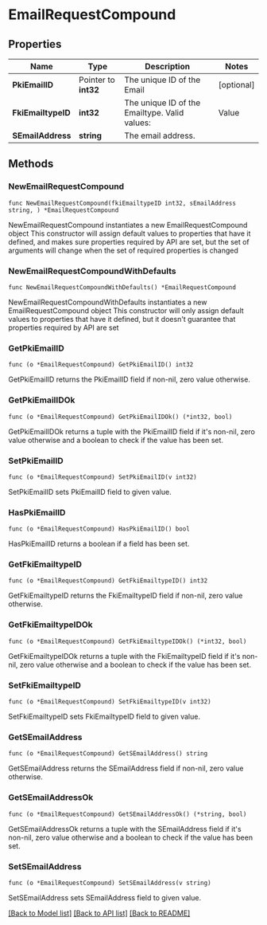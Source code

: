 # EmailRequestCompound

## Properties

Name | Type | Description | Notes
------------ | ------------- | ------------- | -------------
**PkiEmailID** | Pointer to **int32** | The unique ID of the Email | [optional] 
**FkiEmailtypeID** | **int32** | The unique ID of the Emailtype.  Valid values:  |Value|Description| |-|-| |1|Office| |2|Home| | 
**SEmailAddress** | **string** | The email address. | 

## Methods

### NewEmailRequestCompound

`func NewEmailRequestCompound(fkiEmailtypeID int32, sEmailAddress string, ) *EmailRequestCompound`

NewEmailRequestCompound instantiates a new EmailRequestCompound object
This constructor will assign default values to properties that have it defined,
and makes sure properties required by API are set, but the set of arguments
will change when the set of required properties is changed

### NewEmailRequestCompoundWithDefaults

`func NewEmailRequestCompoundWithDefaults() *EmailRequestCompound`

NewEmailRequestCompoundWithDefaults instantiates a new EmailRequestCompound object
This constructor will only assign default values to properties that have it defined,
but it doesn't guarantee that properties required by API are set

### GetPkiEmailID

`func (o *EmailRequestCompound) GetPkiEmailID() int32`

GetPkiEmailID returns the PkiEmailID field if non-nil, zero value otherwise.

### GetPkiEmailIDOk

`func (o *EmailRequestCompound) GetPkiEmailIDOk() (*int32, bool)`

GetPkiEmailIDOk returns a tuple with the PkiEmailID field if it's non-nil, zero value otherwise
and a boolean to check if the value has been set.

### SetPkiEmailID

`func (o *EmailRequestCompound) SetPkiEmailID(v int32)`

SetPkiEmailID sets PkiEmailID field to given value.

### HasPkiEmailID

`func (o *EmailRequestCompound) HasPkiEmailID() bool`

HasPkiEmailID returns a boolean if a field has been set.

### GetFkiEmailtypeID

`func (o *EmailRequestCompound) GetFkiEmailtypeID() int32`

GetFkiEmailtypeID returns the FkiEmailtypeID field if non-nil, zero value otherwise.

### GetFkiEmailtypeIDOk

`func (o *EmailRequestCompound) GetFkiEmailtypeIDOk() (*int32, bool)`

GetFkiEmailtypeIDOk returns a tuple with the FkiEmailtypeID field if it's non-nil, zero value otherwise
and a boolean to check if the value has been set.

### SetFkiEmailtypeID

`func (o *EmailRequestCompound) SetFkiEmailtypeID(v int32)`

SetFkiEmailtypeID sets FkiEmailtypeID field to given value.


### GetSEmailAddress

`func (o *EmailRequestCompound) GetSEmailAddress() string`

GetSEmailAddress returns the SEmailAddress field if non-nil, zero value otherwise.

### GetSEmailAddressOk

`func (o *EmailRequestCompound) GetSEmailAddressOk() (*string, bool)`

GetSEmailAddressOk returns a tuple with the SEmailAddress field if it's non-nil, zero value otherwise
and a boolean to check if the value has been set.

### SetSEmailAddress

`func (o *EmailRequestCompound) SetSEmailAddress(v string)`

SetSEmailAddress sets SEmailAddress field to given value.



[[Back to Model list]](../README.md#documentation-for-models) [[Back to API list]](../README.md#documentation-for-api-endpoints) [[Back to README]](../README.md)



